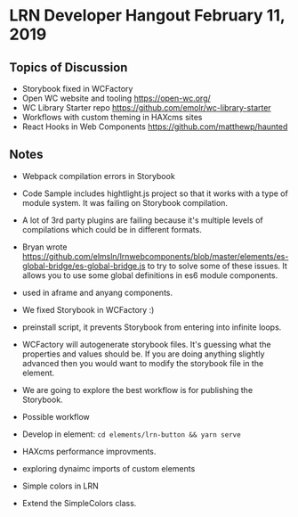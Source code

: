 # LRN Developer Hangout February 11, 2019

## Topics of Discussion

- Storybook fixed in WCFactory
- Open WC website and tooling https://open-wc.org/
- WC Library Starter repo https://github.com/emolr/wc-library-starter
- Workflows with custom theming in HAXcms sites
- React Hooks in Web Components https://github.com/matthewp/haunted


## Notes

- Webpack compilation errors in Storybook
 - Code Sample includes hightlight.js project so that it works with a type of module system.  It was failing on Storybook compilation.
 - A lot of 3rd party plugins are failing because it's multiple levels of compilations which could be in different formats.
 - Bryan wrote https://github.com/elmsln/lrnwebcomponents/blob/master/elements/es-global-bridge/es-global-bridge.js to try to solve some of these issues.  It allows you to use some global definitions in es6 module components.
  - used in aframe and anyang components.

- We fixed Storybook in WCFactory :)
 - preinstall script, it prevents Storybook from entering into infinite loops.
 - WCFactory will autogenerate storybook files. It's guessing what the properties and values should be.  If you are doing anything slightly advanced then you would want to modify the storybook file in the element.
 - We are going to explore the best workflow is for publishing the Storybook.
 - Possible workflow
  - Develop in element: `cd elements/lrn-button && yarn serve`


- HAXcms performance improvments.
 - exploring dynaimc imports of custom elements
 
 
- Simple colors in LRN
 - Extend the SimpleColors class.
